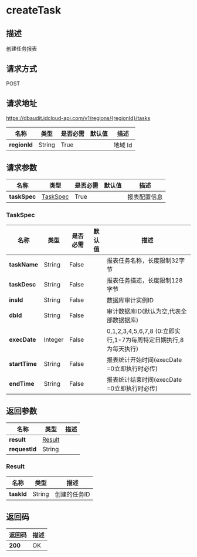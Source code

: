 # createTask


## 描述
创建任务报表

## 请求方式
POST

## 请求地址
https://dbaudit.jdcloud-api.com/v1/regions/{regionId}/tasks

|名称|类型|是否必需|默认值|描述|
|---|---|---|---|---|
|**regionId**|String|True| |地域 Id|

## 请求参数
|名称|类型|是否必需|默认值|描述|
|---|---|---|---|---|
|**taskSpec**|[TaskSpec](createtask#taskspec)|True| |报表配置信息|

### <div id="taskspec">TaskSpec</div>
|名称|类型|是否必需|默认值|描述|
|---|---|---|---|---|
|**taskName**|String|False| |报表任务名称，长度限制32字节|
|**taskDesc**|String|False| |报表任务描述，长度限制128字节|
|**insId**|String|False| |数据库审计实例ID|
|**dbId**|String|False| |审计数据库ID(默认为空,代表全部数据据库)|
|**execDate**|Integer|False| | 0,1,2,3,4,5,6,7,8 (0:立即实行,1-7为每周特定日期执行,8为每天执行)|
|**startTime**|String|False| |报表统计开始时间(execDate =0立即执行时必传)|
|**endTime**|String|False| |报表统计结束时间(execDate =0立即执行时必传)|

## 返回参数
|名称|类型|描述|
|---|---|---|
|**result**|[Result](createtask#result)| |
|**requestId**|String| |

### <div id="result">Result</div>
|名称|类型|描述|
|---|---|---|
|**taskId**|String|创建的任务ID|

## 返回码
|返回码|描述|
|---|---|
|**200**|OK|
